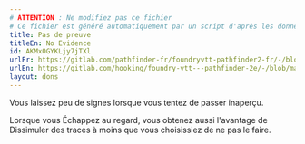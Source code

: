 ```yaml
---
# ATTENTION : Ne modifiez pas ce fichier
# Ce fichier est généré automatiquement par un script d'après les données du module Foundry VTT officiel et de sa traduction
title: Pas de preuve
titleEn: No Evidence
id: AKMx0GYKLjy7jTXl
urlFr: https://gitlab.com/pathfinder-fr/foundryvtt-pathfinder2-fr/-/blob/master/data/feats/AKMx0GYKLjy7jTXl.htm
urlEn: https://gitlab.com/hooking/foundry-vtt---pathfinder-2e/-/blob/master/packs/data/feats.db/no-evidence.json
layout: dons
---
```

Vous laissez peu de signes lorsque vous tentez de passer inaperçu.

Lorsque vous Échappez au regard, vous obtenez aussi l'avantage de Dissimuler des traces à moins que vous choisissiez de ne pas le faire.
